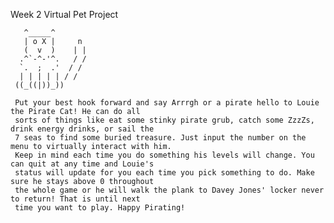  Week 2 Virtual Pet Project
 
       ^_____^      
       | o X |     n  
       (  v  )    | |  
	  .^`-^-'^.   / /  
	  `.  ;  .'  / / 
	  | | | | | / /  
	 ((_((|))_)) 
	 
	 Put your best hook forward and say Arrrgh or a pirate hello to Louie the Pirate Cat! He can do all 
	 sorts of things like eat some stinky pirate grub, catch some ZzzZs, drink energy drinks, or sail the 
	 7 seas to find some buried treasure. Just input the number on the menu to virtually interact with him. 
	 Keep in mind each time you do something his levels will change. You can quit at any time and Louie's 
	 status will update for you each time you pick something to do. Make sure he stays above 0 throughout 
	 the whole game or he will walk the plank to Davey Jones' locker never to return! That is until next 
	 time you want to play. Happy Pirating! 
	 